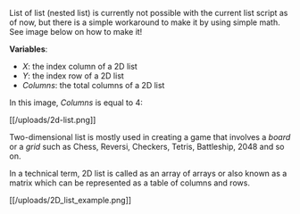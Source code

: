 List of list (nested list) is currently not possible with the current list script as of now, but there is a simple workaround to make it by using simple math. See image below on how to make it!

**Variables**:
- *X*: the index column of a 2D list
- *Y*: the index row of a 2D list
- *Columns*: the total columns of a 2D list

In this image, *Columns* is equal to 4:

[[/uploads/2d-list.png]]

Two-dimensional list is mostly used in creating a game that involves a *board* or a *grid* such as Chess, Reversi, Checkers, Tetris, Battleship, 2048 and so on.

In a technical term, 2D list is called as an array of arrays or also known as a matrix which can be represented as a table of columns and rows.

[[/uploads/2D_list_example.png]]
